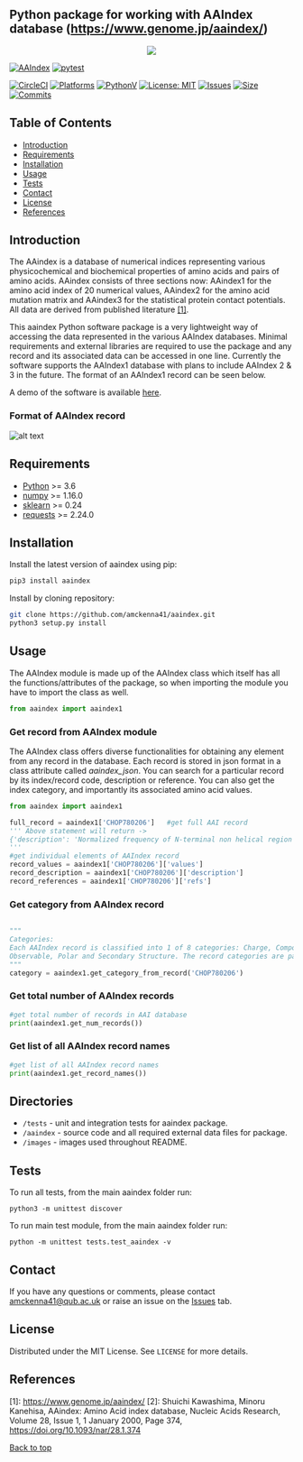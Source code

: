## Python package for working with AAIndex database (https://www.genome.jp/aaindex/) <a name="TOP"></a>
<p align="center">
  <img src="https://raw.githubusercontent.com/amckenna41/aaindex/main/images/aaindex_logo.png" />
</p>

[![AAIndex](https://img.shields.io/pypi/v/aaindex)](https://pypi.org/project/aaindex/)
[![pytest](https://github.com/amckenna41/aaindex/workflows/Building%20and%20Testing/badge.svg)](https://github.com/amckenna41/aaindex/actions?query=workflowBuilding%20and%20Testing)
<!-- [![Build](https://img.shields.io/github/workflow/status/amckenna41/aaindex/Deploy%20to%20PyPI%20%F0%9F%93%A6)](https://github.com/amckenna41/aaindex/actions) -->
[![CircleCI](https://circleci.com/gh/amckenna41/aaindex.svg?style=svg&circle-token=d860bb64668be19d44f106841b80eb47a8b7e7e8)](https://app.circleci.com/pipelines/github/amckenna41/aaindex)
[![Platforms](https://img.shields.io/badge/platforms-linux%2C%20macOS%2C%20Windows-green)](https://pypi.org/project/aaindex/)
[![PythonV](https://img.shields.io/pypi/pyversions/aaindex?logo=2)](https://pypi.org/project/aaindex/)
[![License: MIT](https://img.shields.io/badge/License-MIT-red.svg)](https://opensource.org/licenses/MIT)
[![Issues](https://img.shields.io/github/issues/amckenna41/aaindex)](https://github.com/amckenna41/aaindex/issues)
[![Size](https://img.shields.io/github/repo-size/amckenna41/aaindex)](https://github.com/amckenna41/aaindex)
[![Commits](https://img.shields.io/github/commit-activity/w/amckenna41/aaindex)](https://github.com/amckenna41/aaindex)

Table of Contents
-----------------

  * [Introduction](#introduction)
  * [Requirements](#requirements)
  * [Installation](#installation)
  * [Usage](#usage)
  * [Tests](#tests)
  * [Contact](#contact)
  * [License](#license)
  * [References](#References)

Introduction
------------
The AAindex is a database of numerical indices representing various physicochemical and biochemical properties of amino acids and pairs of amino acids. AAindex consists of three sections now: AAindex1 for the amino acid index of 20 numerical values, AAindex2 for the amino acid mutation matrix and AAindex3 for the statistical protein contact potentials. All data are derived from published literature [[1]](#references). 

This aaindex Python software package is a very lightweight way of accessing the data represented in the various AAIndex databases. Minimal requirements and external libraries are required to use the package and any record and its associated data can be accessed in one line. Currently the software supports the AAIndex1 database with plans to include AAIndex 2 & 3 in the future. The format of an AAIndex1 record can be seen below.

A demo of the software is available [here]().

### Format of AAIndex record
![alt text](https://raw.githubusercontent.com/amckenna41/aaindex/main/images/aaindex_example.png)

Requirements
------------
* [Python][python] >= 3.6
* [numpy][numpy] >= 1.16.0
* [sklearn][sklearn] >= 0.24
* [requests][requests] >= 2.24.0

Installation
-----------------
Install the latest version of aaindex using pip:

```bash
pip3 install aaindex
```

Install by cloning repository:

```bash
git clone https://github.com/amckenna41/aaindex.git
python3 setup.py install
```
Usage
-----

The AAIndex module is made up of the AAIndex class which itself has all the functions/attributes of the package, so when importing the module you have to import the class as well.

```python
from aaindex import aaindex1
```

### Get record from AAIndex module
The AAIndex class offers diverse functionalities for obtaining any element from any record in the database. Each record is stored in json format in a class attribute called <em>aaindex_json</em>. You can search for a particular record by its index/record code, description or reference. You can also get the index category, and importantly its associated amino acid values.

```python
from aaindex import aaindex1

full_record = aaindex1['CHOP780206']   #get full AAI record
''' Above statement will return -> 
{'description': 'Normalized frequency of N-terminal non helical region (Chou-Fasman, 1978b)', 'notes': '', 'refs': "Chou, P.Y. and Fasman, G.D. 'Prediction of the secondary structure of proteins from their amino acid sequence' Adv. Enzymol. 47, 45-148 (1978); Kawashima, S. and Kanehisa, M.                     'AAindex: amino acid index database.'  Nucleic Acids Res. 28, 374 (2000).", 'values': {'-': 0, 'A': 0.7, 'C': 0.65, 'D': 0.98, 'E': 1.04, 'F': 0.93, 'G': 1.41, 'H': 1.22, 'I': 0.78, 'K': 1.01, 'L': 0.85, 'M': 0.83, 'N': 1.42, 'P': 1.1, 'Q': 0.75, 'R': 0.34, 'S': 1.55, 'T': 1.09, 'V': 0.75, 'W': 0.62, 'Y': 0.99}}
'''
#get individual elements of AAIndex record
record_values = aaindex1['CHOP780206']['values']
record_description = aaindex1['CHOP780206']['description']
record_references = aaindex1['CHOP780206']['refs']

```
### Get category from AAIndex record 
```python

"""
Categories: 
Each AAIndex record is classified into 1 of 8 categories: Charge, Composition, Flexibility, Geometry, Hydrophobic, Meta, 
Observable, Polar and Secondary Structure. The record categories are parsed from the aaindex_categories.txt file and can be accessed for each record via the get_category_from_record() function.
"""
category = aaindex1.get_category_from_record('CHOP780206')

```

### Get total number of AAIndex records
```python
#get total number of records in AAI database
print(aaindex1.get_num_records())

```

### Get list of all AAIndex record names
```python
#get list of all AAIndex record names
print(aaindex1.get_record_names())

```

Directories
-----------
* `/tests` - unit and integration tests for aaindex package.
* `/aaindex` - source code and all required external data files for package.
* `/images` - images used throughout README.

Tests
-----
To run all tests, from the main aaindex folder run:
```
python3 -m unittest discover
```

To run main test module, from the main aaindex folder run:
```
python -m unittest tests.test_aaindex -v
```

Contact
-------
If you have any questions or comments, please contact amckenna41@qub.ac.uk or raise an issue on the [Issues][Issues] tab.

License
-------
Distributed under the MIT License. See `LICENSE` for more details.  

References
----------
\[1\]: https://www.genome.jp/aaindex/
\[2\]: Shuichi Kawashima, Minoru Kanehisa, AAindex: Amino Acid index database, Nucleic Acids Research, Volume 28, Issue 1, 1 January 2000, Page 374, https://doi.org/10.1093/nar/28.1.374

[Back to top](#TOP)

[python]: https://www.python.org/downloads/release/python-360/
[numpy]: https://numpy.org/
[pandas]: https://pandas.pydata.org/
[sklearn]: https://scikit-learn.org/stable/
[requests]: https://docs.python-requests.org/en/latest/
[Issues]: https://github.com/amckenna41/pySAR/issues

